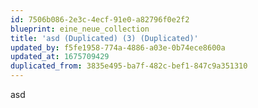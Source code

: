 ```yaml
---
id: 7506b086-2e3c-4ecf-91e0-a82796f0e2f2
blueprint: eine_neue_collection
title: 'asd (Duplicated) (3) (Duplicated)'
updated_by: f5fe1958-774a-4886-a03e-0b74ece8600a
updated_at: 1675709429
duplicated_from: 3835e495-ba7f-482c-bef1-847c9a351310
---
```

asd
